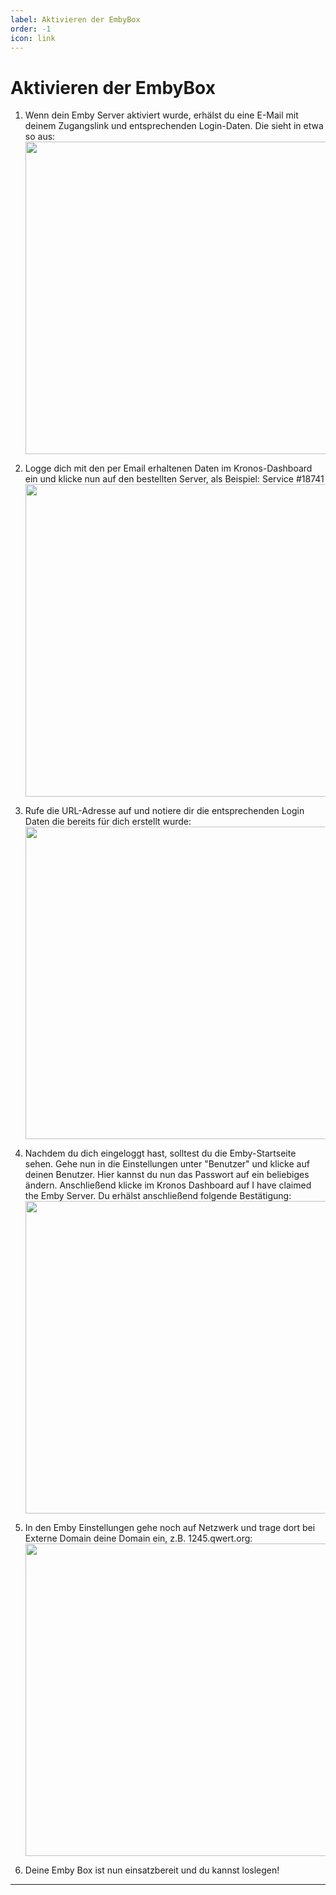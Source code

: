 ```yaml
---
label: Aktivieren der EmbyBox
order: -1
icon: link
---
```


# Aktivieren der EmbyBox

1. Wenn dein Emby Server aktiviert wurde, erhälst du eine E-Mail mit deinem Zugangslink und entsprechenden Login-Daten. Die sieht in etwa so aus:
<img src='https://streamboy.tv/img/email.jpg' width='500'><br>

2. Logge dich mit den per Email erhaltenen Daten im Kronos-Dashboard ein und klicke nun auf den bestellten Server, als Beispiel: Service #18741
<img src='https://streamboy.tv/img/anleitung2.jpg' width='500'><br>
3. Rufe die URL-Adresse auf und notiere dir die entsprechenden Login Daten die bereits für dich
erstellt wurde: 
<img src='https://streamboy.tv/img/anleitung3.jpg' width='500'><br>
4. Nachdem du dich eingeloggt hast, solltest du die Emby-Startseite sehen. Gehe nun in die Einstellungen unter "Benutzer" und klicke auf deinen Benutzer. Hier kannst du
nun das Passwort auf ein beliebiges ändern. Anschließend klicke im Kronos Dashboard auf I have claimed the Emby Server. Du erhälst anschließend folgende Bestätigung:
<img src='https://streamboy.tv/img/anleitung4.jpg' width='500'><br>
5. In den Emby Einstellungen gehe noch auf Netzwerk und trage dort bei Externe Domain deine Domain ein, z.B. 1245.qwert.org:
<img src='https://streamboy.tv/img/anleitung5.jpg' width='500'><br>
6. Deine Emby Box ist nun einsatzbereit und du kannst loslegen!
---
